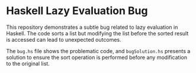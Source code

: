 # Haskell Lazy Evaluation Bug

This repository demonstrates a subtle bug related to lazy evaluation in Haskell. The code sorts a list but modifying the list before the sorted result is accessed can lead to unexpected outcomes.

The `bug.hs` file shows the problematic code, and `bugSolution.hs` presents a solution to ensure the sort operation is performed before any modification to the original list.